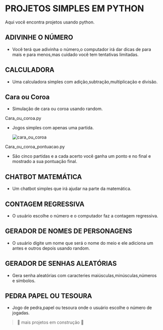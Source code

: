 # PROJETOS SIMPLES EM PYTHON
Aqui você encontra projetos usando python.

## ADIVINHE O NÚMERO
- Você terá que adivinha o número,o computador irá dar dicas de para mais e para menos,mas cuidado você tem tentativas limitadas.

## CALCULADORA
- Uma calculadora simples com adição,subtração,multiplicação e divisão.

## Cara ou Coroa
- Simulação de cara ou coroa usando random.

Cara_ou_coroa.py
- Jogos simples com apenas uma partida.

  ![cara_ou_coroa](https://github.com/user-attachments/assets/c59154ed-db93-4bc9-bf9a-803afc5661ef)

 Cara_ou_coroa_pontuacao.py
- São cinco partidas e a cada acerto você ganha um ponto e no final e mostrado a sua pontuação final.

## CHATBOT MATEMÁTICA
- Um chatbot simples que irá ajudar na parte da matemática.

## CONTAGEM REGRESSIVA
-  O usuário escolhe o número e o computador faz a contagem regressiva.

## GERADOR DE NOMES DE PERSONAGENS
- O usuário digite um nome que será o nome do meio e ele adiciona um antes e outros depois usando random.

## GERADOR DE SENHAS ALEATÓRIAS
- Gera senha aleatórias com caracteries maiúsculas,minúsculas,números e símbolos.

## PEDRA PAPEL OU TESOURA
- Jogo de pedra,papel ou tesoura onde o usuário escolhe o número de jogadas.


> :construction: mais projetos em construção :construction:
